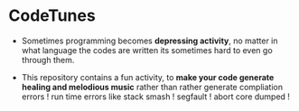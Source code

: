 # CodeTunes

* Sometimes programming becomes **depressing activity**, no matter in what 
  language the codes are written its sometimes hard to even go through them. 

* This repository contains a fun activity, to **make your code generate healing
  and melodious music** rather than rather generate compliation errors ! run 
  time errors like stack smash ! segfault ! abort core dumped ! 



